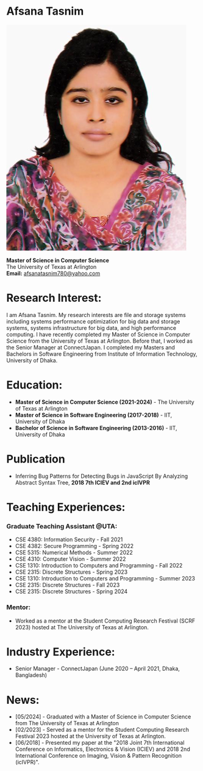 
# Afsana Tasnim
![MyImage](Photo.jpg)

**Master of Science in Computer Science**  
The University of Texas at Arlington  
**Email:** <span style="color: black; text-decoration: none;">afsanatasnim780@yahoo.com</span>

# Research Interest:

I am Afsana Tasnim. My research interests are file and storage systems including systems performance optimization for big data and storage systems, systems infrastructure for big data, and high performance computing. I have recently completed my Master of Science in Computer Science from the University of Texas at Arlington. Before that, I worked as the Senior Manager at ConnectJapan. I completed my Masters and Bachelors in Software Engineering from Institute of Information Technology, University of Dhaka. 

# Education:
- **Master of Science in Computer Science (2021-2024)** - The University of Texas at Arlington
- **Master of Science in Software Engineering (2017-2018)** - IIT, University of Dhaka
- **Bachelor of Science in Software Engineering (2013-2016)** - IIT, University of Dhaka

# Publication
- Inferring Bug Patterns for Detecting Bugs in JavaScript By Analyzing Abstract Syntax Tree, **2018 7th ICIEV and 2nd icIVPR**

# Teaching Experiences:
### Graduate Teaching Assistant @UTA:
- CSE 4380: Information Security - Fall 2021
- CSE 4382: Secure Programming - Spring 2022
- CSE 5315: Numerical Methods - Summer 2022
- CSE 4310: Computer Vision - Summer 2022
- CSE 1310: Introduction to Computers and Programming - Fall 2022
- CSE 2315: Discrete Structures - Spring 2023
- CSE 1310: Introduction to Computers and Programming - Summer 2023
- CSE 2315: Discrete Structures - Fall 2023
- CSE 2315: Discrete Structures - Spring 2024

### Mentor:
- Worked as a mentor at the Student Computing Research Festival (SCRF 2023) hosted at The University of Texas at Arlington.

# Industry Experience:
- Senior Manager - ConnectJapan (June 2020 – April 2021, Dhaka, Bangladesh)

# News:
- [05/2024] - Graduated with a Master of Science in Computer Science from The University of Texas at Arlington
- [02/2023] - Served as a mentor for the Student Computing Research Festival 2023 hosted at the University of Texas at Arlington.
- [06/2018] - Presented my paper at the "2018 Joint 7th International Conference on Informatics, Electronics & Vision (ICIEV) and 2018 2nd International Conference on Imaging, Vision & Pattern Recognition (icIVPR)".
